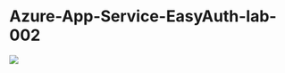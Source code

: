 # Azure-App-Service-EasyAuth-lab-002

<a href="https://deploy.azure.com/?repository=https://github.com/vijaysaayi/Azure-App-Service-EasyAuth-lab-002" target="_blank">
  <img src="http://azuredeploy.net/deploybutton.png"/>
</a>
